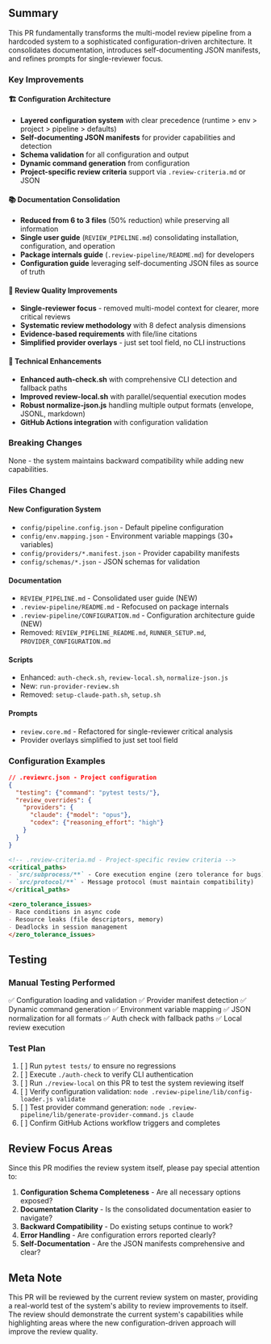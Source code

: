 ## Summary

This PR fundamentally transforms the multi-model review pipeline from a hardcoded system to a sophisticated configuration-driven architecture. It consolidates documentation, introduces self-documenting JSON manifests, and refines prompts for single-reviewer focus.

### Key Improvements

#### 🏗️ Configuration Architecture
- **Layered configuration system** with clear precedence (runtime > env > project > pipeline > defaults)
- **Self-documenting JSON manifests** for provider capabilities and detection
- **Schema validation** for all configuration and output
- **Dynamic command generation** from configuration
- **Project-specific review criteria** support via `.review-criteria.md` or JSON

#### 📚 Documentation Consolidation
- **Reduced from 6 to 3 files** (50% reduction) while preserving all information
- **Single user guide** (`REVIEW_PIPELINE.md`) consolidating installation, configuration, and operation
- **Package internals guide** (`.review-pipeline/README.md`) for developers
- **Configuration guide** leveraging self-documenting JSON files as source of truth

#### 🎯 Review Quality Improvements
- **Single-reviewer focus** - removed multi-model context for clearer, more critical reviews
- **Systematic review methodology** with 8 defect analysis dimensions
- **Evidence-based requirements** with file/line citations
- **Simplified provider overlays** - just set tool field, no CLI instructions

#### 🔧 Technical Enhancements
- **Enhanced auth-check.sh** with comprehensive CLI detection and fallback paths
- **Improved review-local.sh** with parallel/sequential execution modes
- **Robust normalize-json.js** handling multiple output formats (envelope, JSONL, markdown)
- **GitHub Actions integration** with configuration validation

### Breaking Changes
None - the system maintains backward compatibility while adding new capabilities.

### Files Changed

#### New Configuration System
- `config/pipeline.config.json` - Default pipeline configuration
- `config/env.mapping.json` - Environment variable mappings (30+ variables)
- `config/providers/*.manifest.json` - Provider capability manifests
- `config/schemas/*.json` - JSON schemas for validation

#### Documentation
- `REVIEW_PIPELINE.md` - Consolidated user guide (NEW)
- `.review-pipeline/README.md` - Refocused on package internals
- `.review-pipeline/CONFIGURATION.md` - Configuration architecture guide (NEW)
- Removed: `REVIEW_PIPELINE_README.md`, `RUNNER_SETUP.md`, `PROVIDER_CONFIGURATION.md`

#### Scripts
- Enhanced: `auth-check.sh`, `review-local.sh`, `normalize-json.js`
- New: `run-provider-review.sh`
- Removed: `setup-claude-path.sh`, `setup.sh`

#### Prompts
- `review.core.md` - Refactored for single-reviewer critical analysis
- Provider overlays simplified to just set tool field

### Configuration Examples

```json
// .reviewrc.json - Project configuration
{
  "testing": {"command": "pytest tests/"},
  "review_overrides": {
    "providers": {
      "claude": {"model": "opus"},
      "codex": {"reasoning_effort": "high"}
    }
  }
}
```

```markdown
<!-- .review-criteria.md - Project-specific review criteria -->
<critical_paths>
- `src/subprocess/**` - Core execution engine (zero tolerance for bugs)
- `src/protocol/**` - Message protocol (must maintain compatibility)
</critical_paths>

<zero_tolerance_issues>
- Race conditions in async code
- Resource leaks (file descriptors, memory)
- Deadlocks in session management
</zero_tolerance_issues>
```

## Testing

### Manual Testing Performed
✅ Configuration loading and validation
✅ Provider manifest detection
✅ Dynamic command generation
✅ Environment variable mapping
✅ JSON normalization for all formats
✅ Auth check with fallback paths
✅ Local review execution

### Test Plan
1. [ ] Run `pytest tests/` to ensure no regressions
2. [ ] Execute `./auth-check` to verify CLI authentication
3. [ ] Run `./review-local` on this PR to test the system reviewing itself
4. [ ] Verify configuration validation: `node .review-pipeline/lib/config-loader.js validate`
5. [ ] Test provider command generation: `node .review-pipeline/lib/generate-provider-command.js claude`
6. [ ] Confirm GitHub Actions workflow triggers and completes

## Review Focus Areas

Since this PR modifies the review system itself, please pay special attention to:

1. **Configuration Schema Completeness** - Are all necessary options exposed?
2. **Documentation Clarity** - Is the consolidated documentation easier to navigate?
3. **Backward Compatibility** - Do existing setups continue to work?
4. **Error Handling** - Are configuration errors reported clearly?
5. **Self-Documentation** - Are the JSON manifests comprehensive and clear?

## Meta Note

This PR will be reviewed by the current review system on master, providing a real-world test of the system's ability to review improvements to itself. The review should demonstrate the current system's capabilities while highlighting areas where the new configuration-driven approach will improve the review quality.